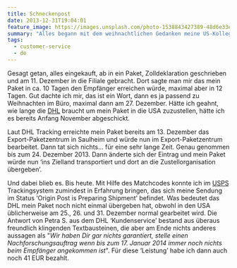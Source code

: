 ```yaml
---
title: Schneckenpost
date: 2013-12-31T19:04:01
feature_image: https://images.unsplash.com/photo-1538843427389-48d6e33e9b89?ixlib=rb-0.3.5&q=80&fm=jpg&crop=entropy&cs=tinysrgb&w=1080&fit=max&ixid=eyJhcHBfaWQiOjExNzczfQ&s=112d5396886ba2956e157e1240a99689
summary: "Alles begann mit dem weihnachtlichen Gedanken meine US-Kollegen mit dem berühmten Deutschen Weihnachtsgebäck zu beliefern. Lebkuchen, Spekulatius, Christstollen… das volle Programm. Sie wissen schon!"
tags:
  - customer-service
  - de
---
```


Gesagt getan, alles eingekauft, ab in ein Paket, Zolldeklaration geschrieben und am 11. Dezember in die Filiale gebracht. Dort sagte man mir das mein Paket in ca. 10 Tagen den Empfänger erreichen würde, maximal aber in 12 Tagen. Gut dachte ich mir, das ist ein Wort, dann es ja passend zu Weihnachten im Büro, maximal dann am 27. Dezember. Hätte ich geahnt, wie lange die [DHL](http://www.dhl.de) braucht um mein Paket in die USA zuzustellen, hätte ich es bereits Anfang November abgeschickt.

Laut DHL Tracking erreichte mein Paket bereits am 13. Dezember das Export-Paketzentrum in Saulheim und würde nun im Export-Paketzentrum bearbeitet. Dann tat sich nichts… für eine sehr lange Zeit. Genau genommen bis zum 24. Dezember 2013. Dann änderte sich der Eintrag und mein Paket würde nun ‘ins Zielland transportiert und dort an die Zustellorganisation übergeben’.

Und dabei blieb es. Bis heute. Mit Hilfe des Matchcodes konnte ich im [USPS](https://www.usps.com/) Trackingsystem zumindest in Erfahrung bringen, das sich meine Sendung im Status ‘Origin Post is Preparing Shipment’ befindet. Was bedeutet das DHL mein Paket noch nicht einmal übergeben hat, obwohl in den USA üblicherweise am 25., 26. und 31. Dezember normal gearbeitet wird. Die Antwort von Petra S. aus dem DHL ‘Kundenservice’ bestand aus überaus freundlich klingenden Textbausteinen, die aber am Ende nichts anderes aussagen als "_Wir haben Dir gar nichts garantiert, stelle einen Nachforschungsauftrag wenn bis zum 17. Januar 2014 immer noch nichts beim Empfänger angekommen ist_". Für diese ‘Leistung’ habe ich dann auch noch 41 EUR bezahlt.
